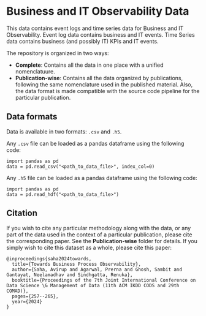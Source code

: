 # Business and IT Observability Data

This data contains event logs and time series data for Business and IT Observability. Event log data contains business and IT events. Time Series data contains business (and possibly IT) KPIs and IT events.

The repository is organized in two ways:
- **Complete**: Contains all the data in one place with a unified nomenclatuure. 
- **Publication-wise**: Contains all the data organized by publications, following the same nomenclature used in the published material. Also, the data format is made compatible with the source code pipeline for the particular publication.

## Data formats
Data is available in two formats: `.csv` and `.h5`.  

Any `.csv` file can be loaded as a pandas dataframe using the following code:
```
import pandas as pd
data = pd.read_csv("<path_to_data_file>", index_col=0)
```

Any `.h5` file can be loaded as a pandas dataframe using the following code:
```
import pandas as pd
data = pd.read_hdf("<path_to_data_file>")
```

## Citation
If you wish to cite any particular methodology along with the data, or any part of the data used in the context of a particular publication, please cite the corresponding paper. See the **Publication-wise** folder for details. If you simply wish to cite this dataset as a whole, please cite this paper:
```
@inproceedings{saha2024towards,
  title={Towards Business Process Observability},
  author={Saha, Avirup and Agarwal, Prerna and Ghosh, Sambit and Gantayat, Neelamadhav and Sindhgatta, Renuka},
  booktitle={Proceedings of the 7th Joint International Conference on Data Science \& Management of Data (11th ACM IKDD CODS and 29th COMAD)},
  pages={257--265},
  year={2024}
}
```
